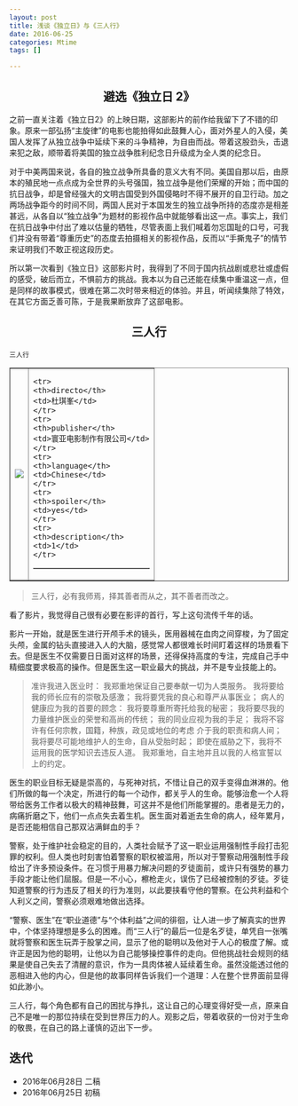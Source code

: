 ```yaml
---
layout: post
title: 浅谈《独立日》与《三人行》
date: 2016-06-25
categories: Mtime
tags: []

---
```


## <center>避选《独立日 2》</center>

之前一直关注着《独立日2》的上映日期，这部影片的前作给我留下了不错的印象。原来一部弘扬“主旋律”的电影也能拍得如此鼓舞人心，面对外星人的入侵，美国人发挥了从独立战争中延续下来的斗争精神，为自由而战。带着这股劲头，击退来犯之敌，顺带着将美国的独立战争胜利纪念日升级成为全人类的纪念日。

对于中美两国来说，各自的独立战争所具备的意义大有不同。美国自那以后，由原本的殖民地一点点成为全世界的头号强国，独立战争是他们荣耀的开始；而中国的抗日战争，却是曾经强大的文明古国受到外国侵略时不得不展开的自卫行动。加之两场战争距今的时间不同，两国人民对于本国发生的独立战争所持的态度亦是相差甚远，从各自以“独立战争”为题材的影视作品中就能够看出这一点。事实上，我们在抗日战争中付出了难以估量的牺牲，尽管表面上我们喊着勿忘国耻的口号，可我们并没有带着“尊重历史”的态度去拍摄相关的影视作品，反而以“手撕鬼子”的情节来证明我们不敢正视这段历史。

所以第一次看到《独立日》这部影片时，我得到了不同于国内抗战剧或悲壮或虚假的感受，破后而立，不惧前方的挑战。我本以为自己还能在续集中重温这一点，但是同样的故事模式，很难在第二次时带来相近的体验。并且，听闻续集除了特效，在其它方面乏善可陈，于是我果断放弃了这部电影。

## <center>三人行</center>

```
三人行
```
<html>
<body>

<table border="1">
<tr>
<td>
<img src = "http://img31.mtime.cn/mg/2016/06/03/115725.79872014_270X405X4.jpg">
</td>

<td>
<table border="1">

    <tr>
    <th>directo</th>
    <td>杜琪峯</td>
    </tr>
    <tr>
    <th>publisher</th>
    <td>寰亚电影制作有限公司</td>
    </tr>
    <tr>
    <th>language</th>
    <td>Chinese</td>
    </tr>
    <tr>
    <th>spoiler</th>
    <td>yes</td>
    </tr>
    <tr>
    <th>description</th>
    <td>1</td>
    </tr>


</table>
</td>

</tr>
</table>

</body>
</html>

> 三人行，必有我师焉，择其善者而从之，其不善者而改之。

看了影片，我觉得自己很有必要在影评的首行，写上这句流传千年的话。

影片一开始，就是医生进行开颅手术的镜头，医用器械在血肉之间穿梭，为了固定头颅，金属的钻头直接进入人的大脑，感觉常人都很难长时间盯着这样的场景看下去。但是医生不仅需要日日面对这样的场景，还得保持高度的专注，完成自己手中精细度要求极高的操作。但是医生这一职业最大的挑战，并不是专业技能上的。

> 准许我进入医业时：
> 我郑重地保证自己要奉献一切为人类服务。
> 我将要给我的师长应有的崇敬及感激；
> 我将要凭我的良心和尊严从事医业；
> 病人的健康应为我的首要的顾念：
> 我将要尊重所寄托给我的秘密；
> 我将要尽我的力量维护医业的荣誉和高尚的传统；
> 我的同业应视为我的手足；
> 我将不容许有任何宗教，国籍，种族，政见或地位的考虑
> 介于我的职责和病人间；
> 我将要尽可能地维护人的生命，自从受胎时起；
> 即使在威胁之下，我将不运用我的医学知识去违反人道。
> 我郑重地，自主地并且以我的人格宣誓以上的约定。

医生的职业目标无疑是崇高的，与死神对抗，不惜让自己的双手变得血淋淋的。他们所做的每一个决定，所进行的每一个动作，都关乎人的生命。能够治愈一个人将带给医务工作者以极大的精神鼓舞，可这并不是他们所能掌握的。患者是无力的，病痛折磨之下，他们一点点失去着生机。医生面对着逝去生命的病人，经年累月，是否还能相信自己那双沾满鲜血的手？

警察，处于维护社会稳定的目的，人类社会赋予了这一职业运用强制性手段打击犯罪的权利。但人类也时刻害怕着警察的职权被滥用，所以对于警察动用强制性手段给出了许多预设条件。在习惯于用暴力解决问题的歹徒面前，或许只有强势的暴力手段才能让他们屈服。但是一不小心，檫枪走火，误伤了已经被控制的歹徒。歹徒知道警察的行为违反了相关的行为准则，以此要挟看守他的警察。在公共利益和个人利义之间，警察必须艰难地做出选择。

“警察、医生”在“职业道德”与“个体利益”之间的徘徊，让人进一步了解真实的世界中，个体坚持理想是多么的困难。而“三人行”的最后一位是名歹徒，单凭自一张嘴就将警察和医生玩弄于股掌之间，显示了他的聪明以及他对于人心的极度了解。或许正是因为他的聪明，让他以为自己能够操控事件的走向。但他挑战社会规则的结果是使自己失去了清醒的意识，作为一具肉体被人延续着生命。虽然没能透过他的恶相进入他的内心，但是他的故事同样告诉我们一个道理：人在整个世界面前显得如此渺小。

三人行，每个角色都有自己的困扰与挣扎，这让自己的心理变得好受一点，原来自己不是唯一的那位持续在受到世界压力的人。观影之后，带着收获的一份对于生命的敬畏，在自己的路上谨慎的迈出下一步。

## 迭代

* 2016年06月28日 二稿
* 2016年06月25日 初稿

